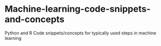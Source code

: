 # Machine-learning-code-snippets-and-concepts
Python and R Code snippets/concepts for typically used steps in machine learning
